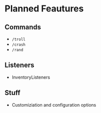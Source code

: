 # Planned Feautures

## Commands
* `/troll`
* `/crash`
* `/rand`

## Listeners
* InventoryListeners

## Stuff
* Customiziation and configuration options
